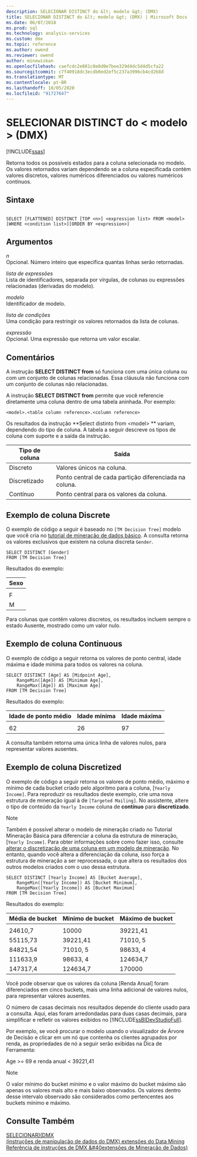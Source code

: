```yaml
---
description: SELECIONAR DISTINCT do &lt; modelo &gt; (DMX)
title: SELECIONAR DISTINCT do &lt; modelo &gt; (DMX) | Microsoft Docs
ms.date: 06/07/2018
ms.prod: sql
ms.technology: analysis-services
ms.custom: dmx
ms.topic: reference
ms.author: owend
ms.reviewer: owend
author: minewiskan
ms.openlocfilehash: caefcdc2e081c0e8d0e7bee329d4dc5d4d5cfa22
ms.sourcegitcommit: c7f40918dc3ecdb0ed2ef5c237a3996cb4cd268d
ms.translationtype: MT
ms.contentlocale: pt-BR
ms.lasthandoff: 10/05/2020
ms.locfileid: "91727647"
---
```

# <a name="select-distinct-from-ltmodel-gt-dmx"></a>SELECIONAR DISTINCT do &lt; modelo &gt; (DMX)
[!INCLUDE[ssas](../includes/applies-to-version/ssas.md)]

  Retorna todos os possíveis estados para a coluna selecionada no modelo. Os valores retornados variam dependendo se a coluna especificada contém valores discretos, valores numéricos diferenciados ou valores numéricos contínuos.  
  
## <a name="syntax"></a>Sintaxe  
  
```  
  
SELECT [FLATTENED] DISTINCT [TOP <n>] <expression list> FROM <model>   
[WHERE <condition list>][ORDER BY <expression>]  
```  
  
## <a name="arguments"></a>Argumentos  
 *n*  
 Opcional. Número inteiro que especifica quantas linhas serão retornadas.  
  
 *lista de expressões*  
 Lista de identificadores, separada por vírgulas, de colunas ou expressões relacionadas (derivadas do modelo).  
  
 *modelo*  
 Identificador de modelo.  
  
 *lista de condições*  
 Uma condição para restringir os valores retornados da lista de colunas.  
  
 *expressão*  
 Opcional. Uma expressão que retorna um valor escalar.  
  
## <a name="remarks"></a>Comentários  
 A instrução **SELECT DISTINCT from** só funciona com uma única coluna ou com um conjunto de colunas relacionadas. Essa cláusula não funciona com um conjunto de colunas não relacionadas.  
  
 A instrução **SELECT DISTINCT from** permite que você referencie diretamente uma coluna dentro de uma tabela aninhada. Por exemplo:  
  
```  
<model>.<table column reference>.<column reference>  
```  
  
 Os resultados da instrução **Select distinto from \<model> ** variam, dependendo do tipo de coluna. A tabela a seguir descreve os tipos de coluna com suporte e a saída da instrução.  
  
|Tipo de coluna|Saída|  
|-----------------|------------|  
|Discreto|Valores únicos na coluna.|  
|Discretizado|Ponto central de cada partição diferenciada na coluna.|  
|Contínuo|Ponto central para os valores da coluna.|  
  
## <a name="discrete-column-example"></a>Exemplo de coluna Discrete  
 O exemplo de código a seguir é baseado no `[TM Decision Tree]` modelo que você cria no [tutorial de mineração de dados básico](/previous-versions/sql/sql-server-2016/ms167167(v=sql.130)). A consulta retorna os valores exclusivos que existem na coluna discreta `Gender`.  
  
```  
SELECT DISTINCT [Gender]  
FROM [TM Decision Tree]  
```  
  
 Resultados do exemplo:  
  
|Sexo|  
|------------|  
||  
|F|  
|M|  
  
 Para colunas que contêm valores discretos, os resultados incluem sempre o estado Ausente, mostrado como um valor nulo.  
  
## <a name="continuous-column-example"></a>Exemplo de coluna Continuous  
 O exemplo de código a seguir retorna os valores de ponto central, idade máxima e idade mínima para todos os valores na coluna.  
  
```  
SELECT DISTINCT [Age] AS [Midpoint Age],   
    RangeMin([Age]) AS [Minimum Age],   
    RangeMax([Age]) AS [Maximum Age]  
FROM [TM Decision Tree]  
```  
  
 Resultados do exemplo:  
  
|Idade de ponto médio|Idade mínima|Idade máxima|  
|------------------|-----------------|-----------------|  
||||  
|62|26|97|  
  
 A consulta também retorna uma única linha de valores nulos, para representar valores ausentes.  
  
## <a name="discretized-column-example"></a>Exemplo de coluna Discretized  
 O exemplo de código a seguir retorna os valores de ponto médio, máximo e mínimo de cada bucket criado pelo algoritmo para a coluna, [`Yearly Income]`. Para reproduzir os resultados deste exemplo, crie uma nova estrutura de mineração igual à de `[Targeted Mailing]`. No assistente, altere o tipo de conteúdo da `Yearly Income` coluna de **contínuo** para **discretizado**.  
  
> [!NOTE]  
>  Também é possível alterar o modelo de mineração criado no Tutorial Mineração Básica para diferenciar a coluna da estrutura de mineração, [`Yearly Income]`. Para obter informações sobre como fazer isso, consulte [alterar o discretização de uma coluna em um modelo de mineração](/analysis-services/data-mining/change-the-discretization-of-a-column-in-a-mining-model). No entanto, quando você altera a diferenciação da coluna, isso força a estrutura de mineração a ser reprocessada, o que altera os resultados dos outros modelos criados com o uso dessa estrutura.  
  
```  
SELECT DISTINCT [Yearly Income] AS [Bucket Average],   
    RangeMin([Yearly Income]) AS [Bucket Minimum],   
    RangeMax([Yearly Income]) AS [Bucket Maximum]  
FROM [TM Decision Tree]  
```  
  
 Resultados do exemplo:  
  
|Média de bucket|Mínimo de bucket|Máximo de bucket|  
|--------------------|--------------------|--------------------|  
||||  
|24610,7|10000|39221,41|  
|55115,73|39221,41|71010, 5|  
|84821,54|71010, 5|98633, 4|  
|111633,9|98633, 4|124634,7|  
|147317,4|124634,7|170000|  
  
 Você pode observar que os valores da coluna [Renda Anual] foram diferenciados em cinco buckets, mais uma linha adicional de valores nulos, para representar valores ausentes.  
  
 O número de casas decimais nos resultados depende do cliente usado para a consulta. Aqui, elas foram arredondadas para duas casas decimais, para simplificar e refletir os valores exibidos no [!INCLUDE[ssBIDevStudioFull](../includes/ssbidevstudiofull-md.md)].  
  
 Por exemplo, se você procurar o modelo usando o visualizador de Árvore de Decisão e clicar em um nó que contenha os clientes agrupados por renda, as propriedades de nó a seguir serão exibidas na Dica de Ferramenta:  
  
 Age >= 69 e renda anual < 39221,41  
  
> [!NOTE]  
>  O valor mínimo do bucket mínimo e o valor máximo do bucket máximo são apenas os valores mais alto e mais baixo observados. Os valores dentro desse intervalo observado são considerados como pertencentes aos buckets mínimo e máximo.  
  
## <a name="see-also"></a>Consulte Também  
 [SELECIONAR&#41;&#40;DMX ](../dmx/select-dmx.md)   
 [&#40;instruções de manipulação de dados do DMX&#41; extensões do Data Mining](../dmx/dmx-statements-data-manipulation.md)   
 [Referência de instruções de DMX &#40extensões de Mineração de Dados&#41;](../dmx/data-mining-extensions-dmx-statements.md)  
  
